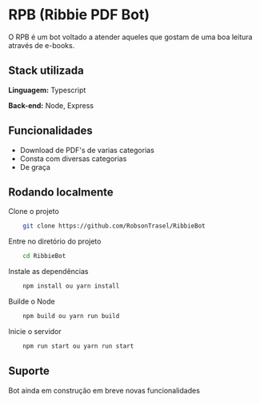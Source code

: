 
# RPB (Ribbie PDF Bot)

O RPB é um bot voltado a atender aqueles que gostam de uma boa leitura através de e-books.



## Stack utilizada

**Linguagem:** Typescript

**Back-end:** Node, Express


## Funcionalidades

- Download de PDF's de varias categorias
- Consta com diversas categorias
- De graça


## Rodando localmente

Clone o projeto

```bash
    git clone https://github.com/RobsonTrasel/RibbieBot
```

Entre no diretório do projeto

```bash
    cd RibbieBot
```

Instale as dependências

```bash
    npm install ou yarn install
```

Builde o Node

```bash
    npm build ou yarn run build
```

Inicie o servidor

```bash
    npm run start ou yarn run start
```


## Suporte

Bot ainda em construção em breve novas funcionalidades

